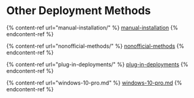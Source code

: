 # Other Deployment Methods

{% content-ref url="manual-installation/" %}
[manual-installation](manual-installation/)
{% endcontent-ref %}

{% content-ref url="nonofficial-methods/" %}
[nonofficial-methods](nonofficial-methods/)
{% endcontent-ref %}

{% content-ref url="plug-in-deployments/" %}
[plug-in-deployments](plug-in-deployments/)
{% endcontent-ref %}

{% content-ref url="windows-10-pro.md" %}
[windows-10-pro.md](windows-10-pro.md)
{% endcontent-ref %}
